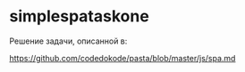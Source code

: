 # simplespataskone
Решение задачи, описанной в:

https://github.com/codedokode/pasta/blob/master/js/spa.md
